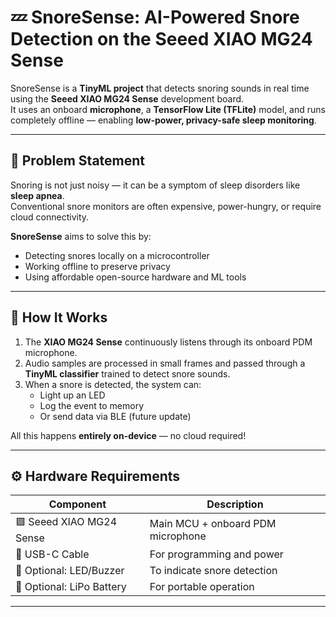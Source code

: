 # 💤 SnoreSense: AI-Powered Snore Detection on the Seeed XIAO MG24 Sense

SnoreSense is a **TinyML project** that detects snoring sounds in real time using the **Seeed XIAO MG24 Sense** development board.  
It uses an onboard **microphone**, a **TensorFlow Lite (TFLite)** model, and runs completely offline — enabling **low-power, privacy-safe sleep monitoring**.

---

## 🎯 Problem Statement

Snoring is not just noisy — it can be a symptom of sleep disorders like **sleep apnea**.  
Conventional snore monitors are often expensive, power-hungry, or require cloud connectivity.  

**SnoreSense** aims to solve this by:
- Detecting snores locally on a microcontroller
- Working offline to preserve privacy
- Using affordable open-source hardware and ML tools

---

## 🧠 How It Works

1. The **XIAO MG24 Sense** continuously listens through its onboard PDM microphone.  
2. Audio samples are processed in small frames and passed through a **TinyML classifier** trained to detect snore sounds.  
3. When a snore is detected, the system can:
   - Light up an LED  
   - Log the event to memory  
   - Or send data via BLE (future update)

All this happens **entirely on-device** — no cloud required!

---

## ⚙️ Hardware Requirements

| Component | Description |
|------------|-------------|
| 🟩 Seeed XIAO MG24 Sense | Main MCU + onboard PDM microphone |
| 🔵 USB-C Cable | For programming and power |
| 🔴 Optional: LED/Buzzer | To indicate snore detection |
| 🪫 Optional: LiPo Battery | For portable operation |

---
